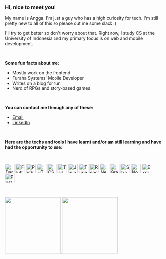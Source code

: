 <h3>Hi, nice to meet you!</h3>

<p>My name is Angga. I'm just a guy who has a high curiosity for tech. I'm still pretty new to all of this so please cut me some slack :)</p>
<p>I'll try to get better so don't worry about that. Right now, I study CS at the University of Indonesia and my primary focus is on web and mobile development.</p>

<br>

<p><strong>Some fun facts about me:</strong></p>

<ul>
  <li>Mostly work on the frontend</li>
  <li>Furaha Systems' Mobile Developer</li>
  <li>Writes on a blog for fun</li>
  <li>Nerd of RPGs and story-based games</li>
</ul>

<br>

<p><strong>You can contact me through any of these:</strong></p>

<ul>
  <li><a href="mailto:nayyara.airlangga@gmail.com">Email</a></li>
  <li><a href="https://www.linkedin.com/in/nayyara-airlangga-raharjo">LinkedIn</a></li>
</ul>

<br>

<p><strong>Here are the techs and tools I have learnt and/or am still learning and have had the opportunity to use:</strong></p>

<br>

<p>
<img height="30px" alt="Dart" src="https://img.shields.io/badge/-Dart-blue?style=flat-square&logo=dart&logoColor=42D1F5" />
<img height="30px" alt="Flutter" src="https://img.shields.io/badge/-Flutter-blue?style=flat-square&logo=flutter&logoColor=42D1F5" />
<img height="30px" alt="Python" src="https://img.shields.io/badge/-Python-blue?style=flat-square&logo=python&logoColor=FFE873" />
<img height="30px" alt="HTML5" src="https://img.shields.io/badge/-HTML5-E34F26?style=flat-square&logo=html5&logoColor=white" />
<img height="30px" alt="CSS3" src="https://img.shields.io/badge/-CSS3-1572B6?style=flat-square&logo=css3" />
<img height="30px" alt="TailwindCSS" src="https://img.shields.io/badge/-TailwindCSS-white?style=flat-square&logo=tailwindcss" />
<img height="30px" alt="JavaScript" src="https://img.shields.io/badge/-JavaScript-black?style=flat-square&logo=javascript" />
<img height="30px" alt="TypeScript" src="https://img.shields.io/badge/-TypeScript-007ACC?style=flat-square&logo=typescript&logoColor=white" />
<img height="30px" alt="React.js" src="https://img.shields.io/badge/-React-black?style=flat-square&logo=react" />
<img height="30px" alt="Next.js" src="https://img.shields.io/badge/-Next-black?style=flat-square&logo=nextdotjs" />
<img height="30px" alt="GraphQL" src="https://img.shields.io/badge/-GraphQL-white?style=flat-square&logo=graphql&logoColor=E10098" />
<img height="30px" alt="Strapi" src="https://img.shields.io/badge/-Strapi-2F2E8B?style=flat-square&logo=strapi&logoColor=8F68DE" />
<img height="30px" alt="Node.js" src="https://img.shields.io/badge/-Node-339933?style=flat-square&logo=Node.js&logoColor=white" />
<img height="30px" alt="Express.js" src="https://img.shields.io/badge/-Express-339933?style=flat-square&logo=express&logoColor=white" />
<img height="30px" alt="PostgreSQL" src="https://img.shields.io/badge/-PostgreSQL-4169E1?style=flat-square&logo=postgresql&logoColor=white" />
</p>
<br />

<p>
<a href="https://github.com/nayyara-airlangga">
<img height="180em" src="https://github-readme-stats.vercel.app/api?username=nayyara-airlangga&count_private=true&theme=github_dark" />
<img height="180em" src="https://github-readme-stats.vercel.app/api/top-langs/?username=nayyara-airlangga&theme=github_dark&layout=compact" />
</a>
</p>
